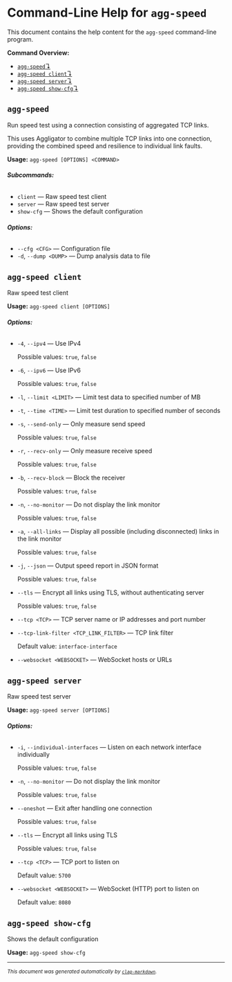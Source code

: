 # Command-Line Help for `agg-speed`

This document contains the help content for the `agg-speed` command-line program.

**Command Overview:**

* [`agg-speed`↴](#agg-speed)
* [`agg-speed client`↴](#agg-speed-client)
* [`agg-speed server`↴](#agg-speed-server)
* [`agg-speed show-cfg`↴](#agg-speed-show-cfg)

## `agg-speed`

Run speed test using a connection consisting of aggregated TCP links.

This uses Aggligator to combine multiple TCP links into one connection, providing the combined speed and resilience to individual link faults.

**Usage:** `agg-speed [OPTIONS] <COMMAND>`

###### **Subcommands:**

* `client` — Raw speed test client
* `server` — Raw speed test server
* `show-cfg` — Shows the default configuration

###### **Options:**

* `--cfg <CFG>` — Configuration file
* `-d`, `--dump <DUMP>` — Dump analysis data to file



## `agg-speed client`

Raw speed test client

**Usage:** `agg-speed client [OPTIONS]`

###### **Options:**

* `-4`, `--ipv4` — Use IPv4

  Possible values: `true`, `false`

* `-6`, `--ipv6` — Use IPv6

  Possible values: `true`, `false`

* `-l`, `--limit <LIMIT>` — Limit test data to specified number of MB
* `-t`, `--time <TIME>` — Limit test duration to specified number of seconds
* `-s`, `--send-only` — Only measure send speed

  Possible values: `true`, `false`

* `-r`, `--recv-only` — Only measure receive speed

  Possible values: `true`, `false`

* `-b`, `--recv-block` — Block the receiver

  Possible values: `true`, `false`

* `-n`, `--no-monitor` — Do not display the link monitor

  Possible values: `true`, `false`

* `-a`, `--all-links` — Display all possible (including disconnected) links in the link monitor

  Possible values: `true`, `false`

* `-j`, `--json` — Output speed report in JSON format

  Possible values: `true`, `false`

* `--tls` — Encrypt all links using TLS, without authenticating server

  Possible values: `true`, `false`

* `--tcp <TCP>` — TCP server name or IP addresses and port number
* `--tcp-link-filter <TCP_LINK_FILTER>` — TCP link filter

  Default value: `interface-interface`
* `--websocket <WEBSOCKET>` — WebSocket hosts or URLs



## `agg-speed server`

Raw speed test server

**Usage:** `agg-speed server [OPTIONS]`

###### **Options:**

* `-i`, `--individual-interfaces` — Listen on each network interface individually

  Possible values: `true`, `false`

* `-n`, `--no-monitor` — Do not display the link monitor

  Possible values: `true`, `false`

* `--oneshot` — Exit after handling one connection

  Possible values: `true`, `false`

* `--tls` — Encrypt all links using TLS

  Possible values: `true`, `false`

* `--tcp <TCP>` — TCP port to listen on

  Default value: `5700`
* `--websocket <WEBSOCKET>` — WebSocket (HTTP) port to listen on

  Default value: `8080`



## `agg-speed show-cfg`

Shows the default configuration

**Usage:** `agg-speed show-cfg`



<hr/>

<small><i>
    This document was generated automatically by
    <a href="https://crates.io/crates/clap-markdown"><code>clap-markdown</code></a>.
</i></small>


